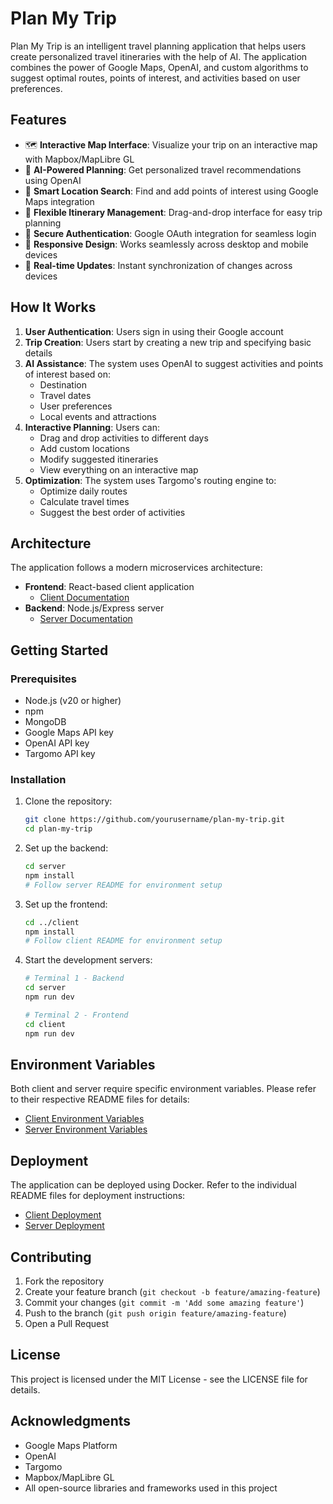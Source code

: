 # Plan My Trip

Plan My Trip is an intelligent travel planning application that helps users create personalized travel itineraries with the help of AI. The application combines the power of Google Maps, OpenAI, and custom algorithms to suggest optimal routes, points of interest, and activities based on user preferences.

## Features

- 🗺️ **Interactive Map Interface**: Visualize your trip on an interactive map with Mapbox/MapLibre GL
- 🤖 **AI-Powered Planning**: Get personalized travel recommendations using OpenAI
- 📍 **Smart Location Search**: Find and add points of interest using Google Maps integration
- 📅 **Flexible Itinerary Management**: Drag-and-drop interface for easy trip planning
- 🔐 **Secure Authentication**: Google OAuth integration for seamless login
- 📱 **Responsive Design**: Works seamlessly across desktop and mobile devices
- 🔄 **Real-time Updates**: Instant synchronization of changes across devices

## How It Works

1. **User Authentication**: Users sign in using their Google account
2. **Trip Creation**: Users start by creating a new trip and specifying basic details
3. **AI Assistance**: The system uses OpenAI to suggest activities and points of interest based on:
   - Destination
   - Travel dates
   - User preferences
   - Local events and attractions
4. **Interactive Planning**: Users can:
   - Drag and drop activities to different days
   - Add custom locations
   - Modify suggested itineraries
   - View everything on an interactive map
5. **Optimization**: The system uses Targomo's routing engine to:
   - Optimize daily routes
   - Calculate travel times
   - Suggest the best order of activities

## Architecture

The application follows a modern microservices architecture:

- **Frontend**: React-based client application
  - [Client Documentation](./client/README.md)
- **Backend**: Node.js/Express server
  - [Server Documentation](./server/README.md)

## Getting Started

### Prerequisites

- Node.js (v20 or higher)
- npm
- MongoDB
- Google Maps API key
- OpenAI API key
- Targomo API key

### Installation

1. Clone the repository:
   ```bash
   git clone https://github.com/yourusername/plan-my-trip.git
   cd plan-my-trip
   ```

2. Set up the backend:
   ```bash
   cd server
   npm install
   # Follow server README for environment setup
   ```

3. Set up the frontend:
   ```bash
   cd ../client
   npm install
   # Follow client README for environment setup
   ```

4. Start the development servers:
   ```bash
   # Terminal 1 - Backend
   cd server
   npm run dev

   # Terminal 2 - Frontend
   cd client
   npm run dev
   ```

## Environment Variables

Both client and server require specific environment variables. Please refer to their respective README files for details:
- [Client Environment Variables](./client/README.md#environment-variables)
- [Server Environment Variables](./server/README.md#environment-variables)

## Deployment

The application can be deployed using Docker. Refer to the individual README files for deployment instructions:
- [Client Deployment](./client/README.md#docker-deployment)
- [Server Deployment](./server/README.md#docker-deployment)

## Contributing

1. Fork the repository
2. Create your feature branch (`git checkout -b feature/amazing-feature`)
3. Commit your changes (`git commit -m 'Add some amazing feature'`)
4. Push to the branch (`git push origin feature/amazing-feature`)
5. Open a Pull Request

## License

This project is licensed under the MIT License - see the LICENSE file for details.

## Acknowledgments

- Google Maps Platform
- OpenAI
- Targomo
- Mapbox/MapLibre GL
- All open-source libraries and frameworks used in this project 